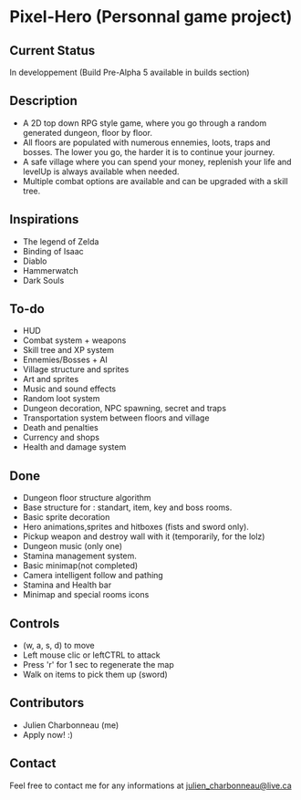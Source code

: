 # Pixel-Hero (Personnal game project)

## Current Status
In developpement (Build Pre-Alpha 5 available in builds section)

## Description
* A 2D top down RPG style game, where you go through a random generated dungeon, floor by floor.
* All floors are populated with numerous ennemies, loots, traps and bosses. The lower you go, the harder it is to continue your journey.
* A safe village where you can spend your money, replenish your life and levelUp is always available when needed.
* Multiple combat options are available and can be upgraded with a skill tree.

## Inspirations
* The legend of Zelda
* Binding of Isaac
* Diablo
* Hammerwatch
* Dark Souls

## To-do
* HUD
* Combat system + weapons
* Skill tree and XP system
* Ennemies/Bosses + AI
* Village structure and sprites
* Art and sprites
* Music and sound effects
* Random loot system
* Dungeon decoration, NPC spawning, secret and traps
* Transportation system between floors and village
* Death and penalties
* Currency and shops
* Health and damage system

## Done
* Dungeon floor structure algorithm
* Base structure for : standart, item, key and boss rooms.
* Basic sprite decoration
* Hero animations,sprites and hitboxes (fists and sword only).
* Pickup weapon and destroy wall with it (temporarily, for the lolz)
* Dungeon music (only one)
* Stamina management system.
* Basic minimap(not completed)
* Camera intelligent follow and pathing
* Stamina and Health bar
* Minimap and special rooms icons

## Controls
* (w, a, s, d) to move
* Left mouse clic or leftCTRL to attack
* Press 'r' for 1 sec to regenerate the map
* Walk on items to pick them up (sword)

## Contributors
* Julien Charbonneau (me)
* Apply now! :)

## Contact
Feel free to contact me for any informations at julien_charbonneau@live.ca





